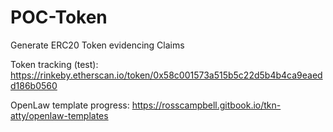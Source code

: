 # POC-Token
Generate ERC20 Token evidencing Claims

Token tracking (test): https://rinkeby.etherscan.io/token/0x58c001573a515b5c22d5b4b4ca9eaedd186b0560 

OpenLaw template progress: https://rosscampbell.gitbook.io/tkn-atty/openlaw-templates
